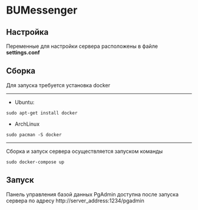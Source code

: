 # BUMessenger

## Настройка

Переменные для настройки сервера расположены в файле **settings.conf**

## Сборка

Для запуска требуется установка docker

---

- Ubuntu:

```
sudo apt-get install docker
```

- ArchLinux

```
sudo pacman -S docker
```

---

Сборка и запуск сервера осуществляется запуском команды

```
sudo docker-compose up
```

## Запуск

Панель управления базой данных PgAdmin доступна после запуска
сервера по адресу http://server_address:1234/pgadmin
